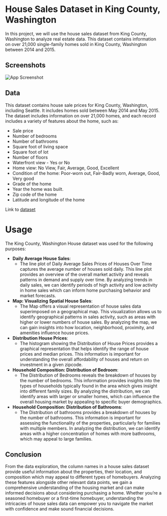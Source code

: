 # House Sales Dataset in King County, Washington

In this project, we will use the house sales dataset from King County, Washington to analyze real estate data. This dataset contains information on over 21,000 single-family homes sold in King County, Washington between 2014 and 2015. 
## Screenshots

![App Screenshot](https://via.placeholder.com/468x300?text=App+Screenshot+Here)
## Data
This dataset contains house sale prices for King County, Washington, including Seattle. It includes homes sold between May 2014 and May 2015. The dataset includes information on over 21,000 homes, and each record includes a variety of features about the home, such as:


- Sale price
- Number of bedrooms
- Number of bathrooms
- Square foot of living space
- Square foot of lot
- Number of floors
- Waterfront view - Yes or No
- Home view: No View, Fair, Average, Good, Excellent
- Condition of the home: Poor-worn out, Fair-Badly worn, Average, Good, Very good 
- Grade of the home
- Year the home was built.
- Zip code of the home
- Latitude and longitude of the home

Link to [dataset](https://www.kaggle.com/datasets/salaudeentaofeek/king-county-washington-house-sales-analysis)
# Usage
The King County, Washington House dataset was used for the following purposes:

- **Daily Average House Sales**:
    - The line plot of Daily Average Sales Prices of Houses Over Time captures the average number of houses sold daily. This line plot provides an overview of the overall market activity and reveals patterns in demand and supply over time. By analyzing trends in daily sales, we can identify periods of high activity and low activity in home sales which can inform home purchasing behavior and market forecasts.
- **Map: Visualizing Spatial House Sales**:
    - The Map offers a visual representation of house sales data superimposed on a geographical map. This visualization allows us to identify geographical patterns in sales activity, such as areas with higher or lower numbers of house sales. By analyzing the map, we can gain insights into how location, neighborhood, proximity,  and amenities influence house prices.
- **Distribution House Prices**: 
    - The histogram showing the Distribution of House Prices provides a graphical representation that helps identify the range of house prices and median prices. This information is important for understanding the overall affordability of houses and return on investment in a given zipcode.
- **Household Composition: Distribution of Bedroom**:
    - The Distribution of Bedrooms reveals the breakdown of houses by the number of bedrooms. This information provides insights into the types of households typically found in the area which gives insight into different family sizes. By analyzing the distribution, we can identify areas with larger or smaller homes, which can influence the overall housing market by appealing to specific buyer demographics.
- **Household Composition: Distribution of Bathrooms**:
    - The Distribution of bathrooms provides a breakdown of houses by the number of bathrooms. This information is important for assessing the functionality of the properties, particularly for families with multiple members. In analyzing the distribution, we can identify areas with a higher concentration of homes with more bathrooms, which may appeal to large families.
 
## Conclusion
From the data exploration, the column names in a house sales dataset provide useful information about the properties, their location, and composition which may appeal to different types of homebuyers. Analyzing these features alongside other relevant data points, we gain a comprehensive understanding of the housing market and can make informed decisions about considering purchasing a home. Whether you’re a seasoned homebuyer or a first-time homebuyer, understanding the intricacies of house sales data can empower you to navigate the market with confidence and make sound financial decisions.
